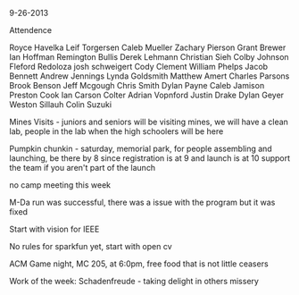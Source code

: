 9-26-2013

Attendence

Royce Havelka
Leif Torgersen
Caleb Mueller
Zachary Pierson
Grant Brewer
Ian Hoffman
Remington Bullis
Derek Lehmann
Christian Sieh
Colby Johnson
Fleford Redoloza
josh schweigert
Cody Clement
William Phelps
Jacob Bennett
Andrew Jennings
Lynda Goldsmith
Matthew Amert
Charles Parsons
Brook Benson
Jeff Mcgough
Chris Smith
Dylan Payne
Caleb Jamison
Preston Cook
Ian Carson
Colter
Adrian Vopnford
Justin Drake
Dylan Geyer
Weston Sillauh
Colin Suzuki




Mines Visits - juniors and seniors will be visiting mines, we will have a clean lab, people in the lab when the high schoolers will be here

Pumpkin chunkin - saturday, memorial park, for people assembling and launching, be there by 8 since registration is at 9 and launch is at 10
	support the team if you aren't part of the launch

no camp meeting this week

M-Da run was successful, there was a issue with the program but it was fixed

Start with vision for IEEE

No rules for sparkfun yet, start with open cv

ACM Game night, MC 205, at 6:0pm, free food that is not little ceasers

Work of the week: Schadenfreude - taking delight in others missery

